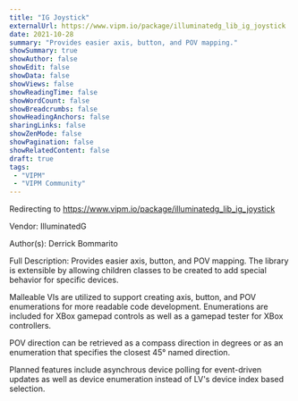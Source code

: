 ```yaml
---
title: "IG Joystick"
externalUrl: https://www.vipm.io/package/illuminatedg_lib_ig_joystick
date: 2021-10-28
summary: "Provides easier axis, button, and POV mapping."
showSummary: true
showAuthor: false
showEdit: false
showData: false
showViews: false
showReadingTime: false
showWordCount: false
showBreadcrumbs: false
showHeadingAnchors: false
sharingLinks: false
showZenMode: false
showPagination: false
showRelatedContent: false
draft: true
tags:
 - "VIPM"
 - "VIPM Community"
---
```


Redirecting to https://www.vipm.io/package/illuminatedg_lib_ig_joystick

Vendor: IlluminatedG

Author(s): Derrick Bommarito
 
Full Description:
Provides easier axis, button, and POV mapping. The library is extensible by allowing children classes to be created to add special behavior for specific devices.

Malleable VIs are utilized to support creating axis, button, and POV enumerations for more readable code development. Enumerations are included for XBox gamepad controls as well as a gamepad tester for XBox controllers.

POV direction can be retrieved as a compass direction in degrees or as an enumeration that specifies the closest 45° named direction.

Planned features include asynchrous device polling for event-driven updates as well as device enumeration instead of LV's device index based selection.